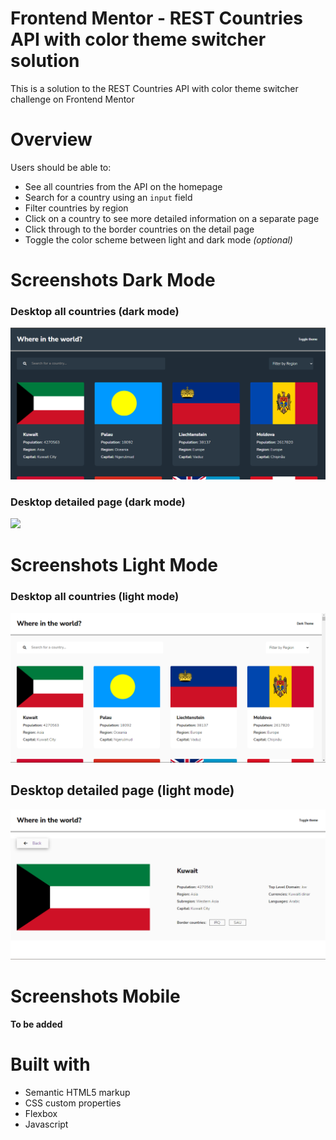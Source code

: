 # Frontend Mentor - REST Countries API with color theme switcher solution

This is a solution to the REST Countries API with color theme switcher challenge on Frontend Mentor

# Overview

Users should be able to:

- See all countries from the API on the homepage
- Search for a country using an `input` field
- Filter countries by region
- Click on a country to see more detailed information on a separate page
- Click through to the border countries on the detail page
- Toggle the color scheme between light and dark mode *(optional)*

# Screenshots Dark Mode

### Desktop all countries (dark mode)

![](./design/desktop-all-countries.png)


### Desktop detailed page (dark mode)

![](./design/)


# Screenshots Light Mode

### Desktop all countries (light mode)

![](./design/desktop-all-countries-light.png)


## Desktop detailed page (light mode)

![](./design/desktop-detailed-country-info-page-light.png)



# Screenshots Mobile

**To be added**

# Built with

- Semantic HTML5 markup
- CSS custom properties
- Flexbox
- Javascript

